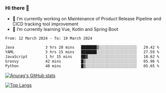 ### Hi there 👋

- 🔭 I’m currently working on Maintenance of Product Release Pipeline and CICD tracking tool improvement
- 🌱 I’m currently learning Vue, Kotlin and Spring Boot

<!--START_SECTION:waka-->

```txt
From: 12 March 2024 - To: 19 March 2024

Java              3 hrs 28 mins   ███████▒░░░░░░░░░░░░░░░░░   29.42 %
YAML              3 hrs 15 mins   ███████░░░░░░░░░░░░░░░░░░   27.59 %
JavaScript        1 hr 15 mins    ██▓░░░░░░░░░░░░░░░░░░░░░░   10.62 %
Groovy            42 mins         █▒░░░░░░░░░░░░░░░░░░░░░░░   05.96 %
Python            40 mins         █▒░░░░░░░░░░░░░░░░░░░░░░░   05.65 %
```

<!--END_SECTION:waka-->

[![Anurag's GitHub stats](https://github-readme-stats.vercel.app/api?username=yunhao981&show_icons=true&theme=solarized-dark)](https://github.com/anuraghazra/github-readme-stats)

[![Top Langs](https://github-readme-stats.vercel.app/api/top-langs/?username=yunhao981&theme=solarized-dark&layout=compact)](https://github.com/anuraghazra/github-readme-stats)

<!--
**yunhao981/yunhao981** is a ✨ _special_ ✨ repository because its `README.md` (this file) appears on your GitHub profile.

Here are some ideas to get you started:

- 🔭 I’m currently working on Maintenance of Release Pipeline and CICD tracking tool improvement
- 🌱 I’m currently learning Vue, Kotlin and Spring Boot
- 👯 I’m looking to collaborate on ...
- 🤔 I’m looking for help with ...
- 💬 Ask me about ...
- 📫 How to reach me: ...
- 😄 Pronouns: ...
- ⚡ Fun fact: ...
-->


